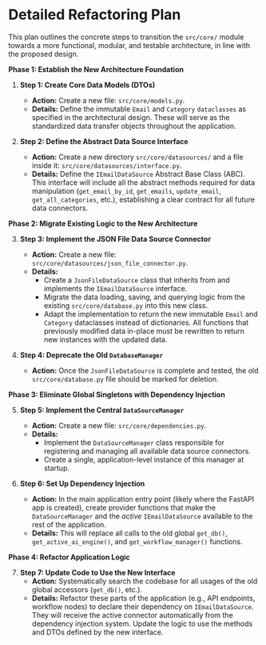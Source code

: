 # Detailed Refactoring Plan

This plan outlines the concrete steps to transition the `src/core/` module towards a more functional, modular, and testable architecture, in line with the proposed design.

**Phase 1: Establish the New Architecture Foundation**

1.  **Step 1: Create Core Data Models (DTOs)**
    *   **Action:** Create a new file: `src/core/models.py`.
    *   **Details:** Define the immutable `Email` and `Category` `dataclasses` as specified in the architectural design. These will serve as the standardized data transfer objects throughout the application.

2.  **Step 2: Define the Abstract Data Source Interface**
    *   **Action:** Create a new directory `src/core/datasources/` and a file inside it: `src/core/datasources/interface.py`.
    *   **Details:** Define the `IEmailDataSource` Abstract Base Class (ABC). This interface will include all the abstract methods required for data manipulation (`get_email_by_id`, `get_emails`, `update_email`, `get_all_categories`, etc.), establishing a clear contract for all future data connectors.

**Phase 2: Migrate Existing Logic to the New Architecture**

3.  **Step 3: Implement the JSON File Data Source Connector**
    *   **Action:** Create a new file: `src/core/datasources/json_file_connector.py`.
    *   **Details:**
        *   Create a `JsonFileDataSource` class that inherits from and implements the `IEmailDataSource` interface.
        *   Migrate the data loading, saving, and querying logic from the existing `src/core/database.py` into this new class.
        *   Adapt the implementation to return the new immutable `Email` and `Category` dataclasses instead of dictionaries. All functions that previously modified data in-place must be rewritten to return new instances with the updated data.

4.  **Step 4: Deprecate the Old `DatabaseManager`**
    *   **Action:** Once the `JsonFileDataSource` is complete and tested, the old `src/core/database.py` file should be marked for deletion.

**Phase 3: Eliminate Global Singletons with Dependency Injection**

5.  **Step 5: Implement the Central `DataSourceManager`**
    *   **Action:** Create a new file: `src/core/dependencies.py`.
    *   **Details:**
        *   Implement the `DataSourceManager` class responsible for registering and managing all available data source connectors.
        *   Create a single, application-level instance of this manager at startup.

6.  **Step 6: Set Up Dependency Injection**
    *   **Action:** In the main application entry point (likely where the FastAPI app is created), create provider functions that make the `DataSourceManager` and the *active* `IEmailDataSource` available to the rest of the application.
    *   **Details:** This will replace all calls to the old global `get_db()`, `get_active_ai_engine()`, and `get_workflow_manager()` functions.

**Phase 4: Refactor Application Logic**

7.  **Step 7: Update Code to Use the New Interface**
    *   **Action:** Systematically search the codebase for all usages of the old global accessors (`get_db()`, etc.).
    *   **Details:** Refactor these parts of the application (e.g., API endpoints, workflow nodes) to declare their dependency on `IEmailDataSource`. They will receive the active connector automatically from the dependency injection system. Update the logic to use the methods and DTOs defined by the new interface.
